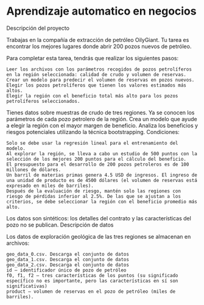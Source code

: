 # Aprendizaje automatico en negocios

Descripción del proyecto

Trabajas en la compañía de extracción de petróleo OilyGiant. Tu tarea es encontrar los mejores lugares donde abrir 200 pozos nuevos de petróleo.

Para completar esta tarea, tendrás que realizar los siguientes pasos:

    Leer los archivos con los parámetros recogidos de pozos petrolíferos en la región seleccionada: calidad de crudo y volumen de reservas.
    Crear un modelo para predecir el volumen de reservas en pozos nuevos.
    Elegir los pozos petrolíferos que tienen los valores estimados más altos.
    Elegir la región con el beneficio total más alto para los pozos petrolíferos seleccionados.

Tienes datos sobre muestras de crudo de tres regiones. Ya se conocen los parámetros de cada pozo petrolero de la región. Crea un modelo que ayude a elegir la región con el mayor margen de beneficio. Analiza los beneficios y riesgos potenciales utilizando la técnica bootstrapping.
Condiciones:

    Solo se debe usar la regresión lineal para el entrenamiento del modelo.
    Al explorar la región, se lleva a cabo un estudio de 500 puntos con la selección de los mejores 200 puntos para el cálculo del beneficio.
    El presupuesto para el desarrollo de 200 pozos petroleros es de 100 millones de dólares.
    Un barril de materias primas genera 4.5 USD de ingresos. El ingreso de una unidad de producto es de 4500 dólares (el volumen de reservas está expresado en miles de barriles).
    Después de la evaluación de riesgo, mantén solo las regiones con riesgo de pérdidas inferior al 2.5%. De las que se ajustan a los criterios, se debe seleccionar la región con el beneficio promedio más alto.

Los datos son sintéticos: los detalles del contrato y las características del pozo no se publican.
Descripción de datos

Los datos de exploración geológica de las tres regiones se almacenan en archivos:

    geo_data_0.csv. Descarga el conjunto de datos
    geo_data_1.csv. Descarga el conjunto de datos
    geo_data_2.csv. Descarga el conjunto de datos
    id — identificador único de pozo de petróleo
    f0, f1, f2 — tres características de los puntos (su significado específico no es importante, pero las características en sí son significativas)
    product — volumen de reservas en el pozo de petróleo (miles de barriles).
